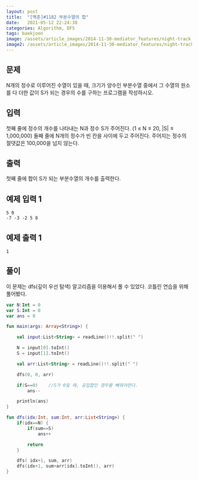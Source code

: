 ```yaml
---
layout: post
title:  "[백준]#1182 부분수열의 합"
date:   2021-05-12 22:24:30
categories: Algorithm, DFS
tags: baekjoon
image: /assets/article_images/2014-11-30-mediator_features/night-track.JPG
image2: /assets/article_images/2014-11-30-mediator_features/night-track-mobile.JPG
---
```


문제
--------------------

N개의 정수로 이루어진 수열이 있을 때, 크기가 양수인 부분수열 중에서 그 수열의 원소를 다 더한 값이 S가 되는 경우의 수를 구하는 프로그램을 작성하시오.

입력
---------------------------

첫째 줄에 정수의 개수를 나타내는 N과 정수 S가 주어진다. (1 ≤ N ≤ 20, |S| ≤ 1,000,000) 둘째 줄에 N개의 정수가 빈 칸을 사이에 두고 주어진다. 주어지는 정수의 절댓값은 100,000을 넘지 않는다.

출력
----------------

첫째 줄에 합이 S가 되는 부분수열의 개수를 출력한다.

예제 입력 1 
----------------------

```
5 0
-7 -3 -2 5 8
```

예제 출력 1 
------------------------

```
1
```

풀이
--------------------------

이 문제는 dfs(깊이 우선 탐색) 알고리즘을 이용해서 풀 수 있었다. 코틀린 연습을 위해 풀어봤다.

```kotlin
var N:Int = 0
var S:Int = 0
var ans = 0

fun main(args: Array<String>) {

    val input:List<String> = readLine()!!.split(" ")

    N = input[0].toInt()
    S = input[1].toInt()

    val arr:List<String> = readLine()!!.split(" ")

    dfs(0, 0, arr)

    if(S==0)    //S가 0일 때, 공집합인 경우를 빼줘야한다.
        ans--

    println(ans)
}

fun dfs(idx:Int, sum:Int, arr:List<String>) {
    if(idx==N) {
        if(sum==S)
            ans++

        return
    }

    dfs( idx+1, sum, arr)
    dfs(idx+1, sum+arr[idx].toInt(), arr)
}
```
